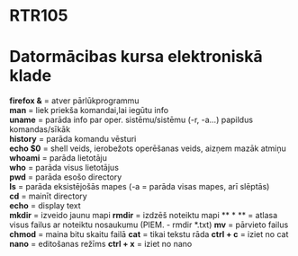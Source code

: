 # RTR105
# Datormācibas kursa elektroniskā klade
**firefox &** = atver pārlūkprogrammu  
**man** = liek priekša komandai,lai iegūtu info  
**uname** = parāda info par oper. sistēmu/sistēmu (-r, -a...) papildus komandas/sīkāk  
**history** = parāda komandu vēsturi  
**echo $0** = shell veids, ierobežots operēšanas veids, aizņem mazāk atmiņu  
**whoami** = parāda lietotāju  
**who** = parāda visus lietotājus  
**pwd** = parāda esošo directory  
**ls** = parāda eksistējošās mapes (-a = parāda visas mapes, arī slēptās)  
**cd** = mainīt directory  
**echo** = display text  
**mkdir** = izveido jaunu mapi
**rmdir** = izdzēš noteiktu mapi
** * ** = atlasa visus failus ar noteiktu nosaukumu (PIEM. - rmdir *.txt)
**mv** = pārvieto failus
**chmod** = maina bitu skaitu failā
**cat** = tikai tekstu rāda
**ctrl + c** = iziet no cat
**nano** = editošanas režīms
**ctrl + x** = iziet no nano





